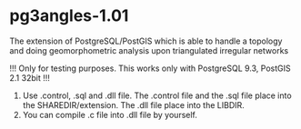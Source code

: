 # pg3angles-1.01
The extension of PostgreSQL/PostGIS which is able to handle a topology and doing geomorphometric analysis upon triangulated irregular networks

!!! Only for testing purposes. This works only with PostgreSQL 9.3, PostGIS 2.1 32bit !!!

1. Use .control, .sql and .dll file. The .control file and the .sql file place into the SHAREDIR/extension. The .dll file place into the LIBDIR.
2. You can compile .c file into .dll file by yourself.
